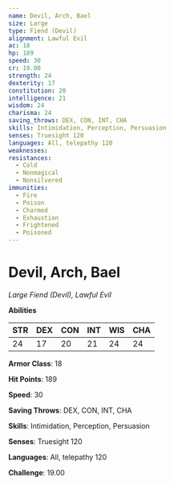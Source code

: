 ```yaml
---
name: Devil, Arch, Bael
size: Large
type: Fiend (Devil)
alignment: Lawful Evil
ac: 18
hp: 189
speed: 30
cr: 19.00
strength: 24
dexterity: 17
constitution: 20
intelligence: 21
wisdom: 24
charisma: 24
saving_throws: DEX, CON, INT, CHA
skills: Intimidation, Perception, Persuasion
senses: Truesight 120
languages: All, telepathy 120
weaknesses:
resistances:
  - Cold
  - Nonmagical
  - Nonsilvered
immunities:
  - Fire
  - Poison
  - Charmed
  - Exhaustion
  - Frightened
  - Poisoned
---
```


# Devil, Arch, Bael

*Large Fiend (Devil), Lawful Evil*

**Abilities**

| STR | DEX | CON | INT | WIS | CHA |
| --- | --- | --- | --- | --- | --- |
| 24 | 17 | 20 | 21 | 24 | 24 |

**Armor Class**: 18

**Hit Points**: 189

**Speed**: 30

**Saving Throws**: DEX, CON, INT, CHA

**Skills**: Intimidation, Perception, Persuasion

**Senses**: Truesight 120

**Languages**: All, telepathy 120

**Challenge**: 19.00

